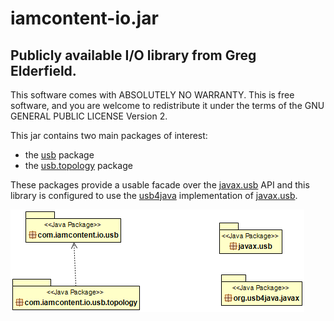 # iamcontent-io.jar
## Publicly available I/O library from Greg Elderfield.

This software comes with ABSOLUTELY NO WARRANTY. This is free software, and you are welcome to redistribute it
under the terms of the GNU GENERAL PUBLIC LICENSE Version 2.

This jar contains two main packages of interest:

* the [usb](usb.md) package 
* the [usb.topology](usb.topology.md) package

These packages provide a usable facade over the [javax.usb](http://sourceforge.net/projects/javax-usb/) API and this library is configured to use the [usb4java](http://usb4java.org/) implementation of [javax.usb](http://sourceforge.net/projects/javax-usb/).

![Package Diagram](src/main/site/uml/com.iamcontent.io-package.png)